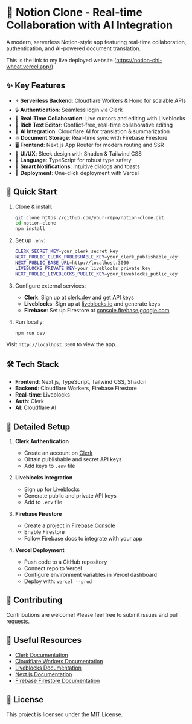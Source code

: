 # 📝 Notion Clone - Real-time Collaboration with AI Integration

A modern, serverless Notion-style app featuring real-time collaboration, authentication, and AI-powered document translation.


This is the link to my live deployed website (https://notion-chi-wheat.vercel.app/)

## ✨ Key Features

- ⚡ **Serverless Backend**: Cloudflare Workers & Hono for scalable APIs
- 🔒 **Authentication**: Seamless login via Clerk
- 🔄 **Real-Time Collaboration**: Live cursors and editing with Liveblocks
- 📝 **Rich Text Editor**: Conflict-free, real-time collaborative editing
- 🤖 **AI Integration**: Cloudflare AI for translation & summarization
- 🔥 **Document Storage**: Real-time sync with Firebase Firestore
- 🖥️ **Frontend**: Next.js App Router for modern routing and SSR
- 💅 **UI/UX**: Sleek design with Shadcn & Tailwind CSS
- 📘 **Language**: TypeScript for robust type safety
- 🔔 **Smart Notifications**: Intuitive dialogs and toasts
- 🚀 **Deployment**: One-click deployment with Vercel

## 🚀 Quick Start

1. Clone & install:
   ```bash
   git clone https://github.com/your-repo/notion-clone.git
   cd notion-clone
   npm install

3. Set up `.env`:
   ```bash
   CLERK_SECRET_KEY=your_clerk_secret_key
   NEXT_PUBLIC_CLERK_PUBLISHABLE_KEY=your_clerk_publishable_key
   NEXT_PUBLIC_BASE_URL=http://localhost:3000
   LIVEBLOCKS_PRIVATE_KEY=your_liveblocks_private_key
   NEXT_PUBLIC_LIVEBLOCKS_PUBLIC_KEY=your_liveblocks_public_key

4. Configure external services:
   - **Clerk**: Sign up at [clerk.dev](https://clerk.dev/) and get API keys
   - **Liveblocks**: Sign up at [liveblocks.io](https://liveblocks.io/) and generate keys
   - **Firebase**: Set up Firestore at [console.firebase.google.com](https://console.firebase.google.com/)

5. Run locally:
   ```bash
   npm run dev

Visit `http://localhost:3000` to view the app.

## 🛠️ Tech Stack

- **Frontend**: Next.js, TypeScript, Tailwind CSS, Shadcn
- **Backend**: Cloudflare Workers, Firebase Firestore
- **Real-time**: Liveblocks
- **Auth**: Clerk
- **AI**: Cloudflare AI

## 🔧 Detailed Setup

1. **Clerk Authentication**
   - Create an account on [Clerk](https://clerk.dev/)
   - Obtain publishable and secret API keys
   - Add keys to `.env` file

2. **Liveblocks Integration**
   - Sign up for [Liveblocks](https://liveblocks.io/)
   - Generate public and private API keys
   - Add to `.env` file

3. **Firebase Firestore**
   - Create a project in [Firebase Console](https://console.firebase.google.com/)
   - Enable Firestore
   - Follow Firebase docs to integrate with your app

4. **Vercel Deployment**
   - Push code to a GitHub repository
   - Connect repo to Vercel
   - Configure environment variables in Vercel dashboard
   - Deploy with: `vercel --prod`

## 🤝 Contributing

Contributions are welcome! Please feel free to submit issues and pull requests.

## 🔗 Useful Resources

- [Clerk Documentation](https://clerk.dev/docs)
- [Cloudflare Workers Documentation](https://developers.cloudflare.com/workers/)
- [Liveblocks Documentation](https://liveblocks.io/docs)
- [Next.js Documentation](https://nextjs.org/docs)
- [Firebase Firestore Documentation](https://firebase.google.com/docs/firestore)

## 📄 License

This project is licensed under the MIT License.
